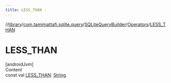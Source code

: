 ```yaml
---
title: LESS_THAN -
---
```

//[library](../../../index.md)/[com.tamimattafi.sqlite.query](../../index.md)/[SQLiteQueryBuilder](../index.md)/[Operators](index.md)/[LESS_THAN](-l-e-s-s_-t-h-a-n.md)



# LESS_THAN  
[androidJvm]  
Content  
const val [LESS_THAN](-l-e-s-s_-t-h-a-n.md): [String](https://kotlinlang.org/api/latest/jvm/stdlib/kotlin/-string/index.html)  



